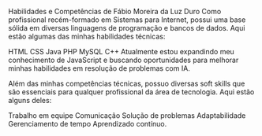 Habilidades e Competências de Fábio Moreira da Luz Duro Como profissional recém-formado em Sistemas para Internet, possui uma base sólida em diversas linguagens
de programação e bancos de dados. Aqui estão algumas das minhas habilidades técnicas:

HTML 
CSS 
Java 
PHP 
MySQL 
C++
  Atualmente estou expandindo meu conhecimento de JavaScript e buscando oportunidades para melhorar minhas 
habilidades em resolução de problemas com IA.

Além das minhas competências técnicas, possuo diversas soft skills que são essenciais para qualquer profissional da área de tecnologia. Aqui estão alguns deles:

Trabalho em equipe 
Comunicação 
Solução de problemas 
Adaptabilidade 
Gerenciamento de tempo 
Aprendizado contínuo.

